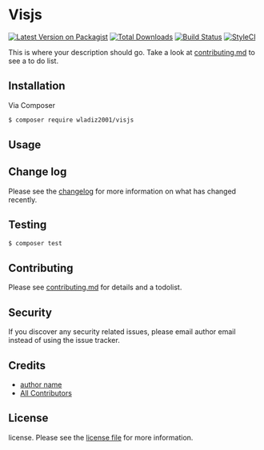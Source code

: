 # Visjs

[![Latest Version on Packagist][ico-version]][link-packagist]
[![Total Downloads][ico-downloads]][link-downloads]
[![Build Status][ico-travis]][link-travis]
[![StyleCI][ico-styleci]][link-styleci]

This is where your description should go. Take a look at [contributing.md](contributing.md) to see a to do list.

## Installation

Via Composer

``` bash
$ composer require wladiz2001/visjs
```

## Usage

## Change log

Please see the [changelog](changelog.md) for more information on what has changed recently.

## Testing

``` bash
$ composer test
```

## Contributing

Please see [contributing.md](contributing.md) for details and a todolist.

## Security

If you discover any security related issues, please email author email instead of using the issue tracker.

## Credits

- [author name][link-author]
- [All Contributors][link-contributors]

## License

license. Please see the [license file](license.md) for more information.

[ico-version]: https://img.shields.io/packagist/v/wladiz2001/visjs.svg?style=flat-square
[ico-downloads]: https://img.shields.io/packagist/dt/wladiz2001/visjs.svg?style=flat-square
[ico-travis]: https://img.shields.io/travis/wladiz2001/visjs/master.svg?style=flat-square
[ico-styleci]: https://styleci.io/repos/12345678/shield

[link-packagist]: https://packagist.org/packages/wladiz2001/visjs
[link-downloads]: https://packagist.org/packages/wladiz2001/visjs
[link-travis]: https://travis-ci.org/wladiz2001/visjs
[link-styleci]: https://styleci.io/repos/12345678
[link-author]: https://github.com/wladiz2001
[link-contributors]: ../../contributors
